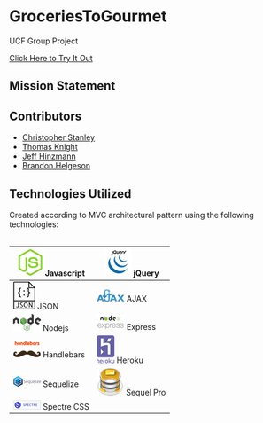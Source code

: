 # GroceriesToGourmet
UCF Group Project

[Click Here to Try It Out](#)

## Mission Statement



## Contributors

* [Christopher Stanley](https://github.com/csthewriter) </br>
* [Thomas Knight](https://github.com/tomnite) </br>
* [Jeff Hinzmann](https://github.com/jahinzmann) </br>
* [Brandon Helgeson](https://github.com/B-Helgeson) </br>

## Technologies Utilized

<!-- icons -->

[1.1]: /icons/javascript.png
[2.1]: /icons/jquery.png
[3.1]: /icons/json.png
[4.1]: /icons/ajax.png
[5.1]: /icons/nodejs.png
[6.1]: /icons/express.png
[7.1]: /icons/handlebars-js.png
[8.1]: /icons/heroku.png
[9.1]: /icons/sequelize.png
[10.1]: /icons/sqlpro.png
[11.1]: /icons/spectre.png



Created according to MVC architectural pattern using the following technologies: </br>
</br>

| [![alt text][1.1]][1] Javascript | [![alt text][2.1]][2] jQuery |
| ---- | ----|
| [![alt text][3.1]][3] JSON | [![alt text][4.1]][4] AJAX |
| [![alt text][5.1]][5] Nodejs | [![alt text][6.1]][6] Express |
| [![alt text][7.1]][7] Handlebars | [![alt text][8.1]][8] Heroku |
| [![alt text][9.1]][9] Sequelize | [![alt text][10.1]][10] Sequel Pro |
| [![alt text][11.1]][11] Spectre CSS |

[1]: https://www.javascript.com/
[2]: https://jquery.com
[3]: https://www.json.org/
[4]: https://developer.mozilla.org/en-US/docs/Web/Guide/AJAX/Getting_Started
[5]: https://nodejs.org/en/
[6]: https://expressjs.com/
[7]: http://handlebarsjs.com/
[8]: https://www.heroku.com
[9]: http://sequelize.readthedocs.io/en/v3/
[10]: https://www.sequelpro.com/
[11]: https://picturepan2.github.io/spectre/
